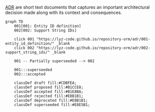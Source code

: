 [ADR](https://lyz-code.github.io/blue-book/adr/) are short text documents that
captures an important architectural decision made along with its context and
consequences.

```mermaid
graph TD
    001[001: Entity ID definition]
    002[002: Support String IDs]

    click 001 "https://lyz-code.github.io/repository-orm/adr/001-entity_id_definition/" _blank
    click 002 "https://lyz-code.github.io/repository-orm/adr/002-support_string_ids/" _blank

    001 -- Partially superseeded --> 002

    001:::superseeded
    002:::accepted

    classDef draft fill:#CDBFEA;
    classDef proposed fill:#B1CCE8;
    classDef accepted fill:#B1E8BA;
    classDef rejected fill:#E8B1B1;
    classDef deprecated fill:#E8B1B1;
    classDef superseeded fill:#E8E5B1;
```
